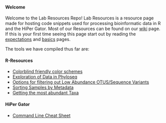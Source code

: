 
#### Welcome
Welcome to the Lab Resources Repo! Lab Resources is a resource page made for hosting code snippets used for processing bioinformatic data in R and the HiPer Gator. Most of our Resources can be found on our [wiki](https://github.com/meyermicrobiolab/Lab-Resources/wiki) page. If this is your first time seeing this page start out by reading the [expectations](https://github.com/meyermicrobiolab/Meyer_Lab_Resources/wiki/Meyer-Lab-Expectations) and [basics](https://github.com/meyermicrobiolab/Meyer_Lab_Resources/wiki/Basic-Metagenomics-Workflow) pages.

The tools we have compiled thus far are:
#### R-Resources
* [Colorblind friendly color schemes](https://github.com/meyermicrobiolab/R-Resources/wiki/Colorblind-friendly-color-schemes)
* [Exploration of Data in Phyloseq](https://github.com/meyermicrobiolab/R-Resources/wiki/Exploration-of-Data-in-Phyloseq)
* [Options for filtering out Low Abundance OTUS/Sequence Variants](https://github.com/meyermicrobiolab/R-Resources/wiki/Filtering-out-Low-Abundance-OTUS-Sequence-Variants)
* [Sorting Samples by Metadata](https://github.com/meyermicrobiolab/R-Resources/wiki/Sorting-Samples-by-Metadata)
* [Getting the most abundant Taxa](https://github.com/meyermicrobiolab/R-Resources/wiki/Getting-the-most-Abundant-Taxa)

#### HiPer Gator
* [Command Line Cheat Sheet](https://github.com/meyermicrobiolab/Lab-Resources/wiki/HiPer-Gator-Cheat-Sheet)
